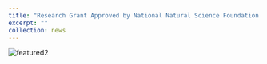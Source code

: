 ```yaml
---
title: "Research Grant Approved by National Natural Science Foundation of China"
excerpt: ""
collection: news
---
```


<img src="https://Gavy666.github.io/images/featured2.png" alt="featured2" style="zoom: 100%;" />
